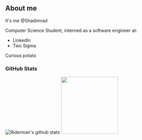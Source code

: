 ## About me
It's me @Shadimrad


Computer Science Student, interned as a software engineer at:
- LinkedIn
- Two Sigma



Curious potato

### GitHub Stats

![Riderman's github stats](https://github-readme-stats.vercel.app/api?username=Shadimrad&show_icons=true&hide_border=true)
<img height="180em" src="https://github-readme-stats.vercel.app/api/top-langs/?username=Shadimrad&layout=compact&langs_count=8"/>
